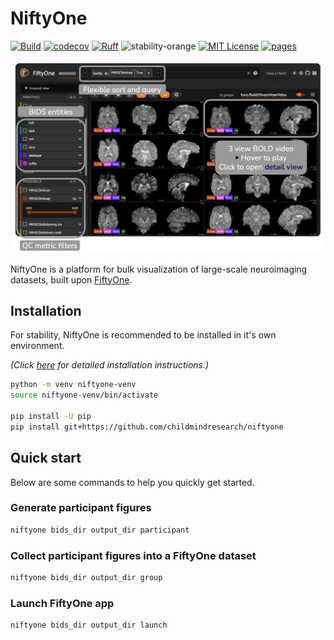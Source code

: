 # NiftyOne

[![Build](https://github.com/childmindresearch/niftyone/actions/workflows/test.yaml/badge.svg?branch=main)](https://github.com/childmindresearch/niftyone/actions/workflows/test.yaml?query=branch%3Amain)
[![codecov](https://codecov.io/gh/childmindresearch/niftyone/branch/main/graph/badge.svg?token=22HWWFWPW5)](https://codecov.io/gh/childmindresearch/niftyone)
[![Ruff](https://img.shields.io/endpoint?url=https://raw.githubusercontent.com/astral-sh/ruff/main/assets/badge/v2.json)](https://github.com/astral-sh/ruff)
![stability-orange](https://img.shields.io/badge/stability-experimental-orange.svg)
[![MIT License](https://img.shields.io/badge/license-MIT-blue.svg)](https://github.com/childmindresearch/niftyone/blob/main/LICENSE)
[![pages](https://img.shields.io/badge/api-docs-blue)](https://childmindresearch.github.io/niftyone)

![NiftyOne Mosaic](.github/static/niftyone_mosaic_view.png)

NiftyOne is a platform for bulk visualization of large-scale neuroimaging datasets, built upon [FiftyOne](https://docs.voxel51.com/).

## Installation

For stability, NiftyOne is recommended to be installed in it's own environment.

*(Click [here](docs/contributing/setup) for detailed installation instructions.)*

```bash
python -m venv niftyone-venv
source niftyone-venv/bin/activate

pip install -U pip
pip install git+https://github.com/childmindresearch/niftyone
```

## Quick start

Below are some commands to help you quickly get started.

### Generate participant figures

```bash
niftyone bids_dir output_dir participant
```

### Collect participant figures into a FiftyOne dataset

```bash
niftyone bids_dir output_dir group
```

### Launch FiftyOne app

```bash
niftyone bids_dir output_dir launch
```
